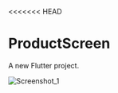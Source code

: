 <<<<<<< HEAD
# ProductScreen

A new Flutter project.

![Screenshot_1](https://github.com/user-attachments/assets/dabbfbd6-8140-49f1-babd-cde9e369a405)
